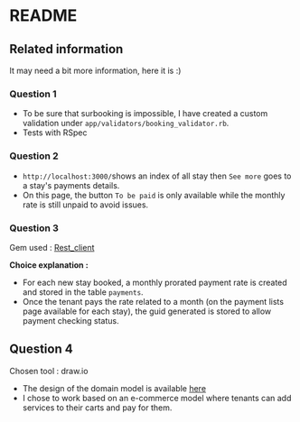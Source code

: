# README

## Related information

It may need a bit more information, here it is :)

### Question 1

* To be sure that surbooking is impossible, I have created a custom validation under `app/validators/booking_validator.rb`.
* Tests with RSpec

### Question 2

*  `http://localhost:3000/`shows an index of all stay then `See more` goes to a stay's payments details.
* On this page, the button `To be paid` is only available while the monthly rate is still unpaid to avoid issues. 

### Question 3

Gem used : <a href="https://github.com/rest-client/rest-client">Rest_client</a>

<b>Choice explanation : </b>
* For each new stay booked, a monthly prorated payment rate is created and stored in the table `payments`.
* Once the tenant pays the rate related to a month (on the payment lists page available for each stay), the guid generated is stored to allow payment checking status.


## Question 4

Chosen tool : draw.io

* The design of the domain model is available <a href="https://drive.google.com/file/d/1tENfrdi2wbXucy2-9uau_ZhykGPnIMg9/view?usp=sharing">here</a>
* I chose to work based on an e-commerce model where tenants can add services to their carts and pay for them.

